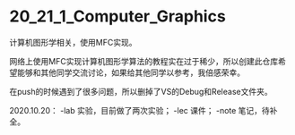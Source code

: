 # 20_21_1_Computer_Graphics
 计算机图形学相关，使用MFC实现。

网络上使用MFC实现计算机图形学算法的教程实在过于稀少，所以创建此仓库希望能够和其他同学交流讨论，如果给其他同学以参考，我倍感荣幸。

在push的时候遇到了很多问题，所以删掉了VS的Debug和Release文件夹。


2020.10.20：
-lab    实验，目前做了两次实验；
-lec    课件；
-note   笔记，待补全。
